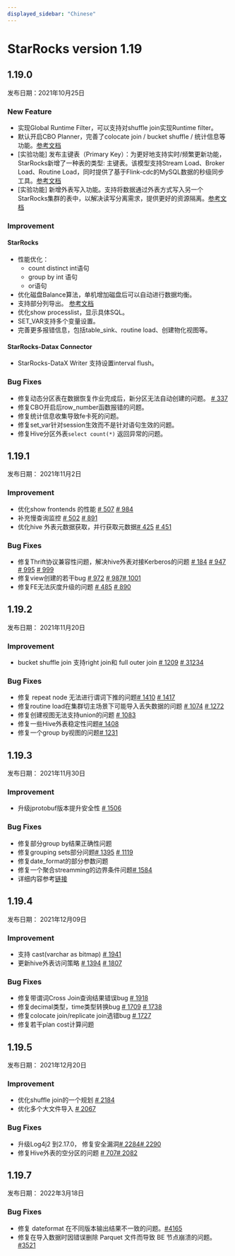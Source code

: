 ```yaml
---
displayed_sidebar: "Chinese"
---
```


# StarRocks version 1.19

## 1.19.0

发布日期：2021年10月25日

### New Feature

* 实现Global Runtime Filter，可以支持对shuffle join实现Runtime filter。
* 默认开启CBO Planner，完善了colocate join / bucket shuffle / 统计信息等功能。[参考文档](https://docs.starrocks.io/zh/docs/using_starrocks/Cost_based_optimizer/)
* [实验功能] 发布主键表（Primary Key）：为更好地支持实时/频繁更新功能，StarRocks新增了一种表的类型: 主键表。该模型支持Stream Load、Broker Load、Routine Load，同时提供了基于Flink-cdc的MySQL数据的秒级同步工具。[参考文档](https://docs.starrocks.io/zh/docs/table_design/table_types/primary_key_table/)
* [实验功能] 新增外表写入功能。支持将数据通过外表方式写入另一个StarRocks集群的表中，以解决读写分离需求，提供更好的资源隔离。[参考文档](https://docs.starrocks.io/zh/docs/data_source/External_table/)

### Improvement

#### StarRocks

* 性能优化：
  * count distinct int语句
  * group by int 语句
  * or语句
* 优化磁盘Balance算法，单机增加磁盘后可以自动进行数据均衡。
* 支持部分列导出。 [参考文档](https://docs.starrocks.io/zh/docs/unloading/Export/)
* 优化show processlist，显示具体SQL。
* SET_VAR支持多个变量设置。
* 完善更多报错信息，包括table_sink、routine load、创建物化视图等。

#### StarRocks-Datax Connector

* StarRocks-DataX Writer 支持设置interval flush。

### Bug Fixes

* 修复动态分区表在数据恢复作业完成后，新分区无法自动创建的问题。 [# 337](https://github.com/StarRocks/starrocks/issues/337)
* 修复CBO开启后row_number函数报错的问题。
* 修复统计信息收集导致fe卡死的问题。
* 修复set_var针对session生效而不是针对语句生效的问题。
* 修复Hive分区外表`select count(*)` 返回异常的问题。

## 1.19.1

发布日期： 2021年11月2日

### Improvement

* 优化show frontends 的性能 [# 507](https://github.com/StarRocks/starrocks/pull/507) [# 984](https://github.com/StarRocks/starrocks/pull/984)
* 补充慢查询监控 [# 502](https://github.com/StarRocks/starrocks/pull/502) [# 891](https://github.com/StarRocks/starrocks/pull/891)
* 优化hive 外表元数据获取，并行获取元数据[# 425](https://github.com/StarRocks/starrocks/pull/425) [# 451](https://github.com/StarRocks/starrocks/pull/451)

### Bug Fixes

* 修复Thrift协议兼容性问题，解决hive外表对接Kerberos的问题 [# 184](https://github.com/StarRocks/starrocks/pull/184) [# 947](https://github.com/StarRocks/starrocks/pull/947) [# 995](https://github.com/StarRocks/starrocks/pull/995) [# 999](https://github.com/StarRocks/starrocks/pull/999)
* 修复view创建的若干bug [# 972](https://github.com/StarRocks/starrocks/pull/972) [# 987](https://github.com/StarRocks/starrocks/pull/987)[# 1001](https://github.com/StarRocks/starrocks/pull/1001)
* 修复FE无法灰度升级的问题 [# 485](https://github.com/StarRocks/starrocks/pull/485) [# 890](https://github.com/StarRocks/starrocks/pull/890)

## 1.19.2

发布日期： 2021年11月20日

### Improvement

* bucket shuffle join 支持right join和 full outer join [# 1209](https://github.com/StarRocks/starrocks/pull/1209)  [# 31234](https://github.com/StarRocks/starrocks/pull/1234)

### Bug Fixes

* 修复 repeat node 无法进行谓词下推的问题[# 1410](https://github.com/StarRocks/starrocks/pull/1410) [# 1417](https://github.com/StarRocks/starrocks/pull/1417)
* 修复routine load在集群切主场景下可能导入丢失数据的问题 [# 1074](https://github.com/StarRocks/starrocks/pull/1074) [# 1272](https://github.com/StarRocks/starrocks/pull/1272)
* 修复创建视图无法支持union的问题 [# 1083](https://github.com/StarRocks/starrocks/pull/1083)
* 修复一些Hive外表稳定性问题[# 1408](https://github.com/StarRocks/starrocks/pull/1408)
* 修复一个group by视图的问题[# 1231](https://github.com/StarRocks/starrocks/pull/1231)

## 1.19.3

发布日期： 2021年11月30日

### Improvement

* 升级jprotobuf版本提升安全性 [# 1506](https://github.com/StarRocks/starrocks/issues/1506)

### Bug Fixes

* 修复部分group by结果正确性问题
* 修复grouping sets部分问题[# 1395](https://github.com/StarRocks/starrocks/issues/1395) [# 1119](https://github.com/StarRocks/starrocks/pull/1119)
* 修复date_format的部分参数问题
* 修复一个聚合streamming的边界条件问题[# 1584](https://github.com/StarRocks/starrocks/pull/1584)
* 详细内容参考[链接](https://github.com/StarRocks/starrocks/compare/1.19.2...1.19.3)

## 1.19.4

发布日期： 2021年12月09日

### Improvement

* 支持 cast(varchar as bitmap) [# 1941](https://github.com/StarRocks/starrocks/pull/1941)
* 更新hive外表访问策略 [# 1394](https://github.com/StarRocks/starrocks/pull/1394) [# 1807](https://github.com/StarRocks/starrocks/pull/1807)

### Bug Fixes

* 修复带谓词Cross Join查询结果错误bug [# 1918](https://github.com/StarRocks/starrocks/pull/1918)
* 修复decimal类型，time类型转换bug [# 1709](https://github.com/StarRocks/starrocks/pull/1709) [# 1738](https://github.com/StarRocks/starrocks/pull/1738)
* 修复colocate join/replicate join选错bug [# 1727](https://github.com/StarRocks/starrocks/pull/1727)
* 修复若干plan cost计算问题

## 1.19.5

发布日期： 2021年12月20日

### Improvement

* 优化shuffle join的一个规划 [# 2184](https://github.com/StarRocks/starrocks/pull/2184)
* 优化多个大文件导入 [# 2067](https://github.com/StarRocks/starrocks/pull/2067)

### Bug Fixes

* 升级Log4j2 到2.17.0， 修复安全漏洞[# 2284](https://github.com/StarRocks/starrocks/pull/2284)[# 2290](https://github.com/StarRocks/starrocks/pull/2290)
* 修复Hive外表的空分区的问题 [# 707](https://github.com/StarRocks/starrocks/pull/707)[# 2082](https://github.com/StarRocks/starrocks/pull/2082)

## 1.19.7

发布日期： 2022年3月18日

### Bug Fixes

* 修复 dateformat 在不同版本输出结果不一致的问题。[#4165](https://github.com/StarRocks/starrocks/pull/4165)
* 修复在导入数据时因错误删除 Parquet 文件而导致 BE 节点崩溃的问题。[#3521](https://github.com/StarRocks/starrocks/pull/3521)
